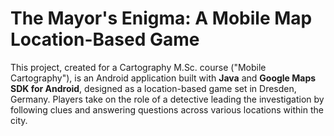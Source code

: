 # The Mayor's Enigma: A Mobile Map Location-Based Game

This project, created for a Cartography M.Sc. course ("Mobile Cartography"), is an Android application built with **Java** and **Google Maps SDK for Android**, designed as a location-based game set in Dresden, Germany.
Players take on the role of a detective leading the investigation by following clues and answering questions across various locations within the city.

